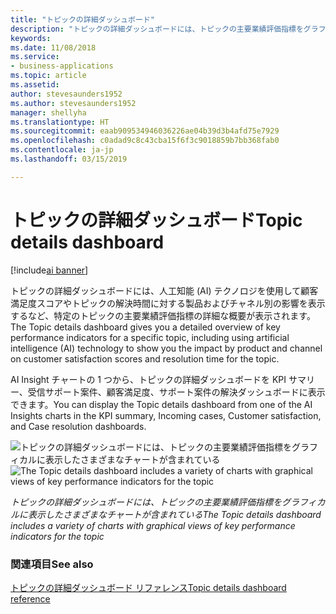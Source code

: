 ```yaml
---
title: "トピックの詳細ダッシュボード"
description: "トピックの詳細ダッシュボードには、トピックの主要業績評価指標をグラフィカルに表示したさまざまなチャートが含まれています。"
keywords: 
ms.date: 11/08/2018
ms.service:
- business-applications
ms.topic: article
ms.assetid: 
author: stevesaunders1952
ms.author: stevesaunders1952
manager: shellyha
ms.translationtype: HT
ms.sourcegitcommit: eaab909534946036226ae04b39d3b4afd75e7929
ms.openlocfilehash: c0adad9c8c43cba15f6f3c9018859b7bb368fab0
ms.contentlocale: ja-jp
ms.lasthandoff: 03/15/2019

---
```


# <a name="topic-details-dashboard"></a><span data-ttu-id="36596-103">トピックの詳細ダッシュボード</span><span class="sxs-lookup"><span data-stu-id="36596-103">Topic details dashboard</span></span>

[!include[ai banner](../includes/ai.md)] 

<span data-ttu-id="36596-104">トピックの詳細ダッシュボードには、人工知能 (AI) テクノロジを使用して顧客満足度スコアやトピックの解決時間に対する製品およびチャネル別の影響を表示するなど、特定のトピックの主要業績評価指標の詳細な概要が表示されます。</span><span class="sxs-lookup"><span data-stu-id="36596-104">The Topic details dashboard gives you a detailed overview of key performance indicators for a specific topic, including using artificial intelligence (AI) technology to show you the impact by product and channel on customer satisfaction scores and resolution time for the topic.</span></span>

<span data-ttu-id="36596-105">AI Insight チャートの 1 つから、トピックの詳細ダッシュボードを KPI サマリー、受信サポート案件、顧客満足度、サポート案件の解決ダッシュボードに表示できます。</span><span class="sxs-lookup"><span data-stu-id="36596-105">You can display the Topic details dashboard from one of the AI Insights charts in the KPI summary, Incoming cases, Customer satisfaction, and Case resolution dashboards.</span></span>

<span data-ttu-id="36596-106">![トピックの詳細ダッシュボードには、トピックの主要業績評価指標をグラフィカルに表示したさまざまなチャートが含まれている](media/topic-details-dashboard.png "トピックの詳細ダッシュボードには、トピックの主要業績評価指標をグラフィカルに表示したさまざまなチャートが含まれている")</span><span class="sxs-lookup"><span data-stu-id="36596-106">![The Topic details dashboard includes a variety of charts with graphical views of key performance indicators for the topic](media/topic-details-dashboard.png "The Topic details dashboard includes a variety of charts with graphical views of key performance indicators for the topic")</span></span>

<span data-ttu-id="36596-107">*トピックの詳細ダッシュボードには、トピックの主要業績評価指標をグラフィカルに表示したさまざまなチャートが含まれている*</span><span class="sxs-lookup"><span data-stu-id="36596-107">*The Topic details dashboard includes a variety of charts with graphical views of key performance indicators for the topic*</span></span>

### <a name="see-also"></a><span data-ttu-id="36596-108">関連項目</span><span class="sxs-lookup"><span data-stu-id="36596-108">See also</span></span>

[<span data-ttu-id="36596-109">トピックの詳細ダッシュボード リファレンス</span><span class="sxs-lookup"><span data-stu-id="36596-109">Topic details dashboard reference</span></span>](https://docs.microsoft.com/dynamics365/ai/customer-service-insights/dashboard-topic-details)

